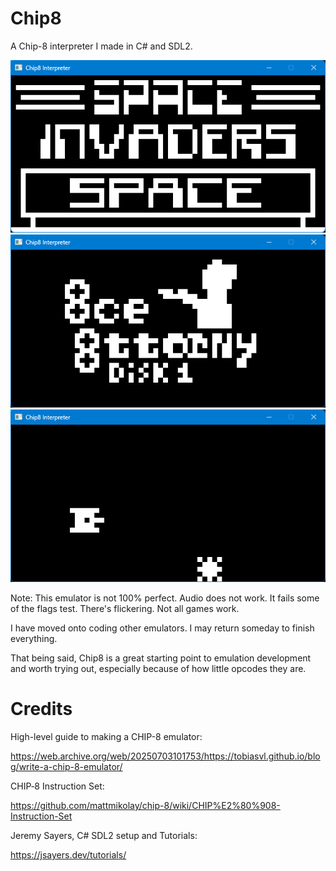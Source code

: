 # Chip8
A Chip-8 interpreter I made in C# and SDL2.

![alt text](https://github.com/Flav900/chip8/blob/main/images/2.png) 
![alt text](https://github.com/Flav900/chip8/blob/main/images/1.png) 
![alt text](https://github.com/Flav900/chip8/blob/main/images/3.png) 

Note: This emulator is not 100% perfect. 
Audio does not work. It fails some of the flags test.
There's flickering. Not all games work. 

I have moved onto coding other emulators. I may return someday to finish everything.

That being said, Chip8 is a great starting point to emulation development and worth trying out, especially because of how little opcodes they are. 

# Credits<br/>

High-level guide to making a CHIP-8 emulator:

https://web.archive.org/web/20250703101753/https://tobiasvl.github.io/blog/write-a-chip-8-emulator/

CHIP‐8 Instruction Set:

https://github.com/mattmikolay/chip-8/wiki/CHIP%E2%80%908-Instruction-Set

Jeremy Sayers, C# SDL2 setup and Tutorials: 

https://jsayers.dev/tutorials/

